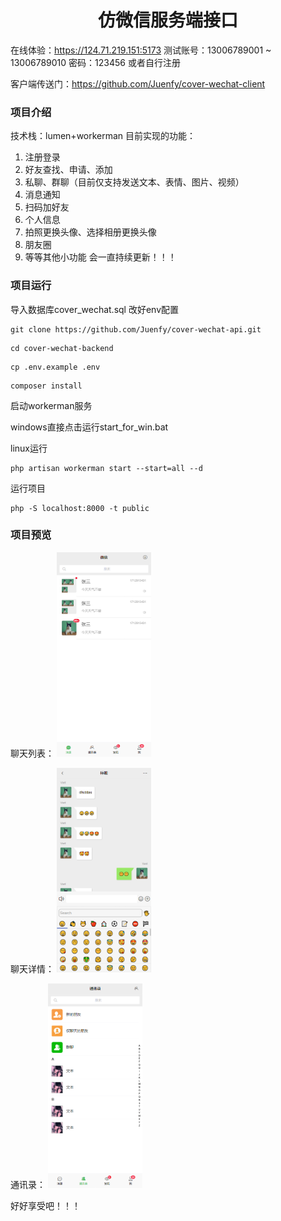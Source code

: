 # <center>仿微信服务端接口</center>

在线体验：https://124.71.219.151:5173
测试账号：13006789001 ~ 13006789010 密码：123456
或者自行注册

客户端传送门：https://github.com/Juenfy/cover-wechat-client
### 项目介绍
技术栈：lumen+workerman
目前实现的功能：
1. 注册登录
2. 好友查找、申请、添加
3. 私聊、群聊（目前仅支持发送文本、表情、图片、视频）
4. 消息通知
5. 扫码加好友
6. 个人信息
7. 拍照更换头像、选择相册更换头像
8. 朋友圈
9. 等等其他小功能
会一直持续更新！！！

### 项目运行

导入数据库cover_wechat.sql
改好env配置

```shell
git clone https://github.com/Juenfy/cover-wechat-api.git
```

```shell
cd cover-wechat-backend
```

```shell
cp .env.example .env
```

```shell
composer install
```

启动workerman服务

windows直接点击运行start_for_win.bat

linux运行
```shell
php artisan workerman start --start=all --d
```

运行项目
```shell
php -S localhost:8000 -t public
```

### 项目预览
聊天列表：
<img src="./public/preview/chat.jpg" alt="wechat" style="width: 30%;">

聊天详情：
<img src="./public/preview/chat-message.jpg" alt="wechat" style="width: 30%;">

通讯录：
<img src="./public/preview/friend.jpg" alt="wechat" style="width: 30%;">

好好享受吧！！！

